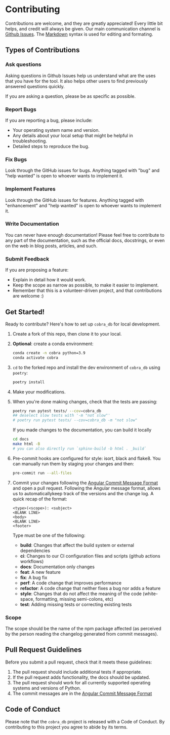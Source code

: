 # Contributing

Contributions are welcome, and they are greatly appreciated! Every little bit
helps, and credit will always be given. Our main communication channel is
[Github Issues](https://github.com/mammoai/cobra-db/issues). The
[Markdown](https://docs.github.com/en/get-started/writing-on-github/getting-started-with-writing-and-formatting-on-github/basic-writing-and-formatting-syntax)
syntax is used for editing and formating.

## Types of Contributions

### Ask questions

Asking questions in Github Issues help us understand what are the uses that you have for
the tool. It also helps other users to find previously answered questions quickly.

If you are asking a question, please be as specific as possible.

### Report Bugs

If you are reporting a bug, please include:

* Your operating system name and version.
* Any details about your local setup that might be helpful in troubleshooting.
* Detailed steps to reproduce the bug.

### Fix Bugs

Look through the GitHub issues for bugs. Anything tagged with "bug" and "help
wanted" is open to whoever wants to implement it.

### Implement Features

Look through the GitHub issues for features. Anything tagged with "enhancement"
and "help wanted" is open to whoever wants to implement it.

### Write Documentation

You can never have enough documentation! Please feel free to contribute to any
part of the documentation, such as the official docs, docstrings, or even
on the web in blog posts, articles, and such.

### Submit Feedback

If you are proposing a feature:

* Explain in detail how it would work.
* Keep the scope as narrow as possible, to make it easier to implement.
* Remember that this is a volunteer-driven project, and that contributions
  are welcome :)

## Get Started!

Ready to contribute? Here's how to set up `cobra_db` for local development.

1. Create a fork of this repo, then clone it to your local.
2. __Optional__: create a conda environment:
    ```bash
    conda create -n cobra python=3.9
    conda activate cobra
    ```
3. `cd` to the forked repo and install the dev environment of `cobra_db` using `poetry`:

    ```bash
    poetry install
    ```

4. Make your modifications.

5. When you're done making changes, check that the tests are passing:
    ```bash
    poetry run pytest tests/ --cov=cobra_db
    ## deselect slow tests with '-m "not slow"'
    # poetry run pytest tests/ --cov=cobra_db -m "not slow"
    ```

    If you made changes to the documentation, you can build it locally
    ```bash
    cd docs
    make html -B
    # you can also directly run `sphinx-build -b html . _build`
    ```

6. Pre-commit hooks are configured for style: isort, black and flake8. You can manually
   run them by staging your changes and then:
    ```bash
    pre-commit run --all-files
    ```

7. Commit your changes following the
   [Angular Commit Message Format](https://gist.github.com/brianclements/841ea7bffdb01346392c)
   and open a pull request. Following the Angular message format, allows us to
   automaticallykeep track of the versions and the change log. A quick recap of the
   format:
    ```
    <type>(<scope>): <subject>
    <BLANK LINE>
    <body>
    <BLANK LINE>
    <footer>
    ```
    Type must be one of the following:
    * **build**: Changes that affect the build system or external dependencies
    * **ci**: Changes to our CI configuration files and scripts (github actions
      workflows)
    * **docs**: Documentation only changes
    * **feat**: A new feature
    * **fix**: A bug fix
    * **perf**: A code change that improves performance
    * **refactor**: A code change that neither fixes a bug nor adds a feature
    * **style**: Changes that do not affect the meaning of the code (white-space,
      formatting, missing semi-colons, etc)
    * **test**: Adding missing tests or correcting existing tests

### Scope
The scope should be the name of the npm package affected (as perceived by the person
reading the changelog generated from commit messages).


## Pull Request Guidelines

Before you submit a pull request, check that it meets these guidelines:

1. The pull request should include additional tests if appropriate.
2. If the pull request adds functionality, the docs should be updated.
3. The pull request should work for all currently supported operating systems and
   versions of Python.
4. The commit messages are in the [Angular Commit Message Format](https://gist.github.com/brianclements/841ea7bffdb01346392c)

## Code of Conduct

Please note that the `cobra_db` project is released with a
Code of Conduct. By contributing to this project you agree to abide by its terms.

